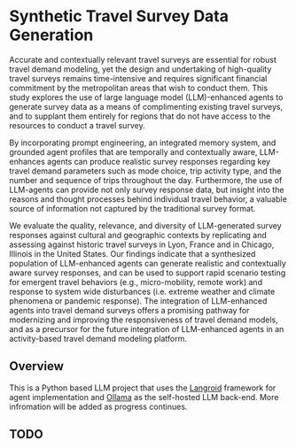 # Synthetic Travel Survey Data Generation

Accurate and contextually relevant travel surveys are essential for robust travel demand modeling, yet the design and undertaking of high-quality travel surveys remains time-intensive and requires significant financial commitment by the metropolitan areas that wish to conduct them. This study explores the use of large language model (LLM)-enhanced agents to generate survey data as a means of complimenting existing travel surveys, and to supplant them entirely for regions that do not have access to the resources to conduct a travel survey.

By incorporating prompt engineering, an integrated memory system, and grounded agent profiles that are temporally and contextually aware, LLM-enhances agents can produce realistic survey responses regarding key travel demand parameters such as mode choice, trip activity type, and the number and sequence of trips throughout the day. Furthermore, the use of LLM-agents can provide not only survey response data, but insight into the reasons and thought processes behind individual travel behavior, a valuable source of information not captured by the traditional survey format.

We evaluate the quality, relevance, and diversity of LLM-generated survey responses against cultural and geographic contexts by replicating and assessing against historic travel surveys in Lyon, France and in Chicago, Illinois in the United States. Our findings indicate that a synthesized population of LLM-enhanced agents can generate realistic and contextually aware survey responses, and can be used to support rapid scenario testing for emergent travel behaviors (e.g., micro-mobility, remote work) and response to system wide disturbances (i.e. extreme weather and climate phenomena or pandemic response). The integration of LLM-enhanced agents into travel demand surveys offers a promising pathway for modernizing and improving the responsiveness of travel demand models, and as a precursor for the future integration of LLM-enhanced agents in an activity-based travel demand modeling platform.

## Overview

This is a Python based LLM  project that uses the [Langroid](https://langroid.github.io/langroid/) framework for agent implementation and [Ollama](https://ollama.com/) as the self-hosted LLM back-end. More infromation will be added as progress continues.

## TODO
